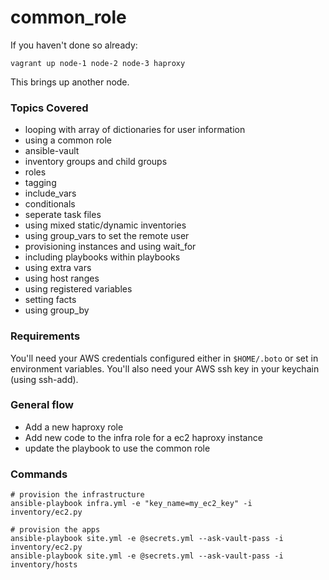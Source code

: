# common_role

If you haven't done so already:

	vagrant up node-1 node-2 node-3 haproxy

This brings up another node.  


### Topics Covered

* looping with array of dictionaries for user information
* using a common role
* ansible-vault
* inventory groups and child groups
* roles
* tagging
* include_vars
* conditionals
* seperate task files
* using mixed static/dynamic inventories
* using group_vars to set the remote user
* provisioning instances and using wait_for
* including playbooks within playbooks
* using extra vars
* using host ranges
* using registered variables
* setting facts
* using group_by

### Requirements

You'll need your AWS credentials configured either in ```$HOME/.boto``` or set in environment variables.  You'll also need your AWS ssh key in your keychain (using ssh-add). 


### General flow

* Add a new haproxy role
* Add new code to the infra role for a ec2 haproxy instance
* update the playbook to use the common role

### Commands


	# provision the infrastructure
	ansible-playbook infra.yml -e "key_name=my_ec2_key" -i inventory/ec2.py
	
	# provision the apps
	ansible-playbook site.yml -e @secrets.yml --ask-vault-pass -i inventory/ec2.py
	ansible-playbook site.yml -e @secrets.yml --ask-vault-pass -i inventory/hosts